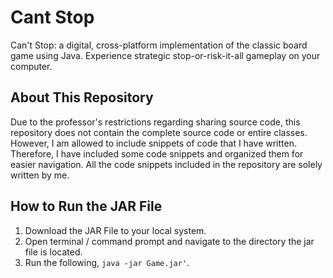# Cant Stop
 Can't Stop: a digital, cross-platform implementation of the classic board game using Java. Experience strategic stop-or-risk-it-all gameplay on your computer.

## About This Repository
Due to the professor's restrictions regarding sharing source code, this repository does not contain the complete source code or entire classes. However, I am allowed to include snippets of code that I have written. Therefore, I have included some code snippets and organized them for easier navigation. All the code snippets included in the repository are solely written by me.

 ## How to Run the JAR File
 1. Download the JAR File to your local system.
 2. Open terminal / command prompt and navigate to the directory the jar file is located.
 3. Run the following, `java -jar Game.jar'`.
